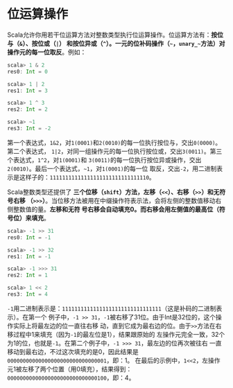 位运算操作
================================================================================
Scala允许你用若干位运算方法对整数类型执行位运算操作。位运算方法有：**按位与（`&`）、按位或（`|`）
和按位异或（`^`）。一元的位补码操作（`~`，`unary_~`方法）对操作元的每一位取反**。例如：
```scala
scala> 1 & 2
res0: Int = 0

scala> 1 | 2
res1: Int = 3

scala> 1 ^ 3
res2: Int = 2

scala> ~1
res3: Int = -2
```
第一个表达式，`1&2`，对`1(0001)`和`2(0010)`的每一位执行按位与，交出`0(0000)`。第二个表达式，
`1|2`，对同一组操作元的每一位执行按位或，交出`3(0011)`。第三个表达式，`1^2`，对`1(0001)`和
`3(0011)`的每一位执行按位异或操作，交出`2(0010)`。最后一个表达式，`~1`，对`1(0001)`的每一位
取反，交出`-2`，用二进制表示是这样子的：`11111111111111111111111111111110`。

Scala整数类型还提供了 **三个位移（`shift`）方法，左移（`<<`）、右移（`>>`）和无符号右移
（`>>>`）**。当位移方法被用在中缀操作符表示法，会将左侧的整数值移动右侧整数值的量。**左移和无符
号右移会自动填充0。而右移会用左侧值的最高位（符号位）来填充**。
```scala
scala> -1 >> 31
res0: Int = -1

scala> -1 >> 32
res1: Int = -1

scala> -1 >>> 31
res2: Int = 1

scala> 1 << 2
res3: Int = 4
```
`-1`用二进制表示是：`11111111111111111111111111111111`（这是补码的二进制表示）。在第一个
例子中，`-1 >> 31`，`-1`被右移了31位。由于Int是32位的，这个操作实际上将最左边的位一直往右移
动，直到它成为最右边的位。由于`>>`方法在右移过程中1来填充（因为`-1`的最左位是1），结果跟原始的
左操作元完全一致，32个为1的位，也就是`-1`。在第二个例子中，`-1 >>> 31`，最左边的位再次被往右
一直移动到最右边，不过这次填充的是0，因此结果是`00000000000000000000000000000001`，即：1。
在最后的示例中，`1<<2`，左操作元1被左移了两个位置（用0填充），结果得到：
`00000000000000000000000000000100`，即：4。
